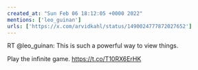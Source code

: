 ```yaml
---
created_at: "Sun Feb 06 18:12:05 +0000 2022"
mentions: ['leo_guinan']
urls: ['https://x.com/arvidkahl/status/1490024777872027652']
---
```


RT @leo_guinan: This is such a powerful way to view things.

Play the infinite game. https://t.co/T10RX6ErHK